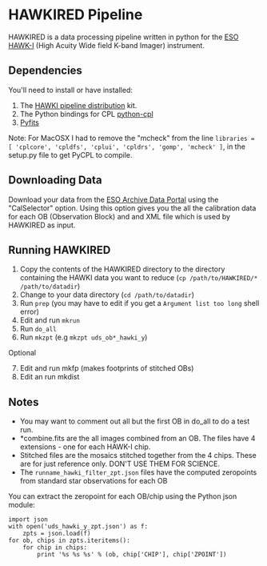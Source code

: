 HAWKIRED Pipeline
=================

HAWKIRED is a data processing pipeline written in python for the [ESO HAWK-I](http://www.eso.org/sci/facilities/paranal/instruments/hawki/) (High Acuity Wide field K-band Imager) instrument.

Dependencies
------------

You'll need to install or have installed:

1. The [HAWKI pipeline distribution](http://www.eso.org/sci/software/pipelines/hawki/hawki-pipe-recipes.html) kit.
2. The Python bindings for CPL [python-cpl](https://github.com/olebole/python-cpl)
3. [Pyfits](http://www.stsci.edu/institute/software_hardware/pyfits)

Note: For MacOSX I had to remove the "mcheck" from the line `libraries = [ 'cplcore', 'cpldfs', 'cplui', 'cpldrs', 'gomp', 'mcheck' ]`, in the setup.py file to get PyCPL to compile.

Downloading Data
----------------

Download your data from the [ESO Archive Data Portal](http://archive.eso.org/eso/eso_archive_main.html) using the "CalSelector" option. Using this option gives you the all the calibration data for each OB (Observation Block) and and XML file which is used by HAWKIRED as input.

Running HAWKIRED
----------------

1. Copy the contents of the HAWKIRED directory to the directory containing the HAWKI data you want to reduce (`cp /path/to/HAWKIRED/* /path/to/datadir`)
2. Change to your data directory (`cd /path/to/datadir`)
3. Run `prep` (you may have to edit if you get a `Argument list too long` shell error)
4. Edit and run `mkrun`
5. Run `do_all`
6. Run `mkzpt` (e.g `mkzpt uds_ob*_hawki_y`)

Optional

7. Edit and run mkfp (makes footprints of stitched OBs)
8. Edit an run mkdist

Notes
-----

- You may want to comment out all but the first OB in do_all to do a test run.
- *combine.fits are the all images combined from an OB. The files have 4 extensions - one for each HAWK-I chip.
- Stitched files are the mosaics stitched together from the 4 chips. These are for just reference only. DON'T USE THEM FOR SCIENCE.
- The `runname_hawki_filter_zpt.json` files have the computed zeropoints from standard star observations for each OB

You can extract the zeropoint for each OB/chip using the Python json module:

    import json
    with open('uds_hawki_y_zpt.json') as f:
        zpts = json.load(f)
    for ob, chips in zpts.iteritems():
        for chip in chips:
            print '%s %s %s' % (ob, chip['CHIP'], chip['ZPOINT'])

